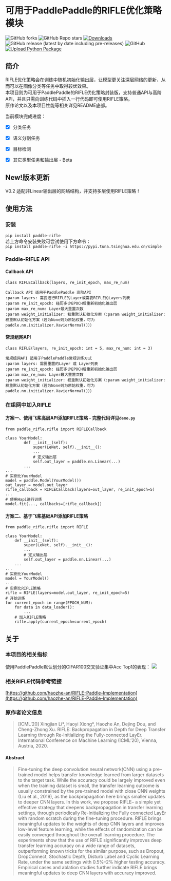 # 可用于PaddlePaddle的RIFLE优化策略模块
![GitHub forks](https://img.shields.io/github/forks/GT-ZhangAcer/RIFLE_Module)
![GitHub Repo stars](https://img.shields.io/github/stars/GT-ZhangAcer/RIFLE_Module)
[![Downloads](https://static.pepy.tech/personalized-badge/paddle-rifle?period=total&units=international_system&left_color=grey&right_color=orange&left_text=Pypi%20User)](https://pepy.tech/project/paddle-rifle)
![GitHub release (latest by date including pre-releases)](https://img.shields.io/github/v/release/GT-ZhangAcer/RIFLE_Module?include_prereleases)
![GitHub](https://img.shields.io/github/license/GT-ZhangAcer/RIFLE_Module)
[![Upload Python Package](https://github.com/GT-ZhangAcer/RIFLE_Module/actions/workflows/python-publish.yml/badge.svg)](https://github.com/GT-ZhangAcer/RIFLE_Module/actions/workflows/python-publish.yml)
## 简介
RIFLE优化策略会在训练中随机初始化输出层，让模型更关注深层网络的更新，从而可以在图像分类等任务中取得较优效果。  
本项目则为可用于PaddlePaddle的RIFLE优化策略封装版，支持普通API与高阶API，并且只需向训练代码中插入一行代码即可使用RIFLE策略。  
原作论文以及本项目性能等相关详见README底部。

当前模块完成进度：
- [X] 分类任务
+ [X] 语义分割任务
- [X] 目标检测
+ [X] 其它类型任务和输出层 - Beta

## New!版本更新   
V0.2 适配非Linear输出层的网络结构，并支持多层使用RIFLE策略！
## 使用方法
### 安装
`pip install paddle-rifle`  
若上方命令安装失败可尝试使用下方命令：  
`pip install paddle-rifle -i https://pypi.tuna.tsinghua.edu.cn/simple` 

### Paddle-RIFLE API
#### Callback API
```
class RIFLECallback(layers, re_init_epoch, max_re_num)

Callback API 适用于PaddlePaddle 高阶API
:param layers: 需要进行RIFLE的Layer或需要RIFLE的Layers列表
:param re_init_epoch: 经历多少EPOCH后重新初始化输出层
:param max_re_num: Layer最大重置次数
:param weight_initializer: 权重默认初始化方案（:param weight_initializer: 权重默认初始化方案（若为None则为原始权重，可为paddle.nn.initializer.XavierNormal()））
```
#### 常规组网API
```
class RIFLE(layers, re_init_epoch: int = 5, max_re_num: int = 3)

常规组网API 适用于PaddlePaddle常规训练方式
:param layers: 需要重置的Layer 或 Layer列表
:param re_init_epoch: 经历多少EPOCH后重新初始化输出层
:param max_re_num: Layer最大重置次数
:param weight_initializer: 权重默认初始化方案（:param weight_initializer: 权重默认初始化方案（若为None则为原始权重，可为paddle.nn.initializer.XavierNormal()））
```
### 在组网中加入RIFLE
#### 方案一、使用飞桨高层API添加RIFLE策略 - 完整代码详见`demo.py`
```
from paddle_rifle.rifle import RIFLECallback

class YourModel:
        def __init__(self):
            super(LeNet, self).__init__():
            ...
            # 定义输出层
            self.out_layer = paddle.nn.Linear(...)
        ...
...
# 实例化YourModel
model = paddle.Model(YourModel())
out_layer = model.out_layer
rifle_callback = RIFLECallback(layers=out_layer, re_init_epoch=5)
...
# 使用Hapi进行训练
model.fit(..., callbacks=[rifle_callback])
```
#### 方案二、基于飞桨基础API添加RIFLE策略
```
from paddle_rifle.rifle import RIFLE

class YourModel:
    def __init__(self):
        super(LeNet, self).__init__():
        ...
        # 定义输出层
        self.out_layer = paddle.nn.Linear(...)
    ...
...
# 实例化YourModel
model = YourModel()
...
# 实例化RIFLE策略
rifle = RIFLE(layers=model.out_layer, re_init_epoch=5)
# 开始训练
for current_epoch in range(EPOCH_NUM):
    for data in data_loader():
        ...
    # 加入RIFLE策略
    rifle.apply(current_epoch=current_epoch)
```

## 关于
### 本项目的相关指标
使用PaddlePaddle默认划分的CIFAR100交叉验证集中Acc Top1的表现：
<img src="https://ai-studio-static-online.cdn.bcebos.com/6f3dbf89d6f449858d48777a387844b01cb18b8993794912a4653de90b19f927"></img>  

### 相关RIFLE代码参考链接
[https://github.com/haozhe-an/RIFLE-Paddle-Implementation](https://github.com/haozhe-an/RIFLE-Paddle-Implementation)

### 原作者论文信息
> [ICML'20] Xingjian Li*, Haoyi Xiong*, Haozhe An, Dejing Dou, and Cheng-Zhong Xu. RIFLE: Backpropagation in Depth for Deep Transfer Learning through Re-Initializing the Fully-connected LayEr. International Conference on Machine Learning (ICML’20), Vienna, Austria, 2020.

####  Abstract

>Fine-tuning the deep convolution neural network(CNN) using a pre–trained model helps transfer knowledge learned from larger datasets to the target task. While the accuracy could be largely improved even when the training dataset is small, the transfer learning outcome is usually constrained by the pre-trained model with close CNN weights (Liu et al., 2019), as the backpropagation here brings smaller updates to deeper CNN layers. In this work, we propose RIFLE– a simple yet effective strategy that deepens backpropagation in transfer learning settings, through periodically Re-Initializing the Fully connected LayEr with random scratch during the fine-tuning procedure. RIFLE brings meaningful updates to the weights of deep CNN layers and improves low-level feature learning, while the effects of randomization can be easily converged throughout the overall learning procedure. The experiments show that the use of RIFLE significantly improves deep transfer learning accuracy on a wide range of datasets, outperforming known tricks for the similar purpose, such as Dropout, DropConnect, Stochastic Depth, Disturb Label and Cyclic Learning Rate, under the same settings with 0.5%–2% higher testing accuracy. Empirical cases and ablation studies further indicate RIFLE brings meaningful updates to deep CNN layers with accuracy improved.

